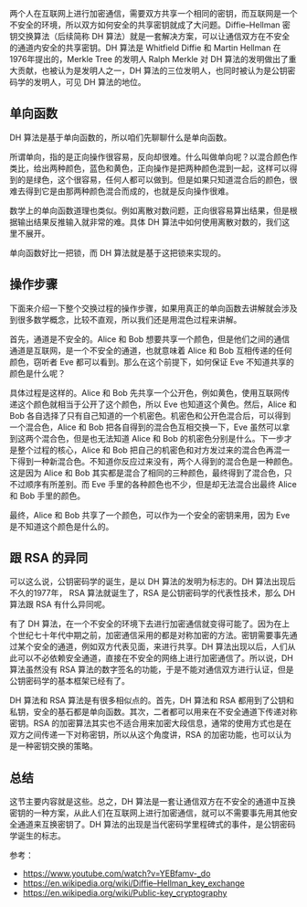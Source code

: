 两个人在互联网上进行加密通信，需要双方共享一个相同的密钥，而互联网是一个不安全的环境，所以双方如何安全的共享密钥就成了大问题。Diffie–Hellman 密钥交换算法（后续简称 DH 算法）就是一套解决方案，可以让通信双方在不安全的通道内安全的共享密钥。DH 算法是 Whitfield Diffie 和 Martin Hellman 在1976年提出的，Merkle Tree 的发明人 Ralph Merkle 对 DH 算法的发明做出了重大贡献，也被认为是发明人之一，DH 算法的三位发明人，也同时被认为是公钥密码学的发明人，可见 DH 算法的地位。

## 单向函数

DH 算法是基于单向函数的，所以咱们先聊聊什么是单向函数。

所谓单向，指的是正向操作很容易，反向却很难。什么叫做单向呢？以混合颜色作类比，给出两种颜色，蓝色和黄色，正向操作是把两种颜色混到一起，这样可以得到的是绿色，这个很容易，任何人都可以做到。但是如果只知道混合后的颜色，很难去得到它是由那两种颜色混合而成的，也就是反向操作很难。

数学上的单向函数道理也类似。例如离散对数问题，正向很容易算出结果，但是根据输出结果反推输入就非常的难。具体 DH 算法中如何使用离散对数的，我们这里不展开。

单向函数好比一把锁，而 DH 算法就是基于这把锁来实现的。

## 操作步骤

下面来介绍一下整个交换过程的操作步骤，如果用真正的单向函数去讲解就会涉及到很多数学概念，比较不直观，所以我们还是用混色过程来讲解。

首先，通道是不安全的。Alice 和 Bob 想要共享一个颜色，但是他们之间的通信通道是互联网，是一个不安全的通道，也就意味着 Alice 和 Bob 互相传递的任何颜色，窃听者 Eve 都可以看到。那么在这个前提下，如何保证 Eve 不知道共享的颜色是什么呢？

具体过程是这样的。Alice 和 Bob 先共享一个公开色，例如黄色，使用互联网传递这个颜色就相当于公开了这个颜色，所以 Eve 也知道这个黄色。然后，Alice 和 Bob 各自选择了只有自己知道的一个机密色。机密色和公开色混合后，可以得到一个混合色，Alice 和 Bob 把各自得到的混合色互相交换一下，Eve 虽然可以拿到这两个混合色，但是也无法知道 Alice 和 Bob 的机密色分别是什么。下一步才是整个过程的核心，Alice 和 Bob 把自己的机密色和对方发过来的混合色再混一下得到一种新混合色。不知道你反应过来没有，两个人得到的混合色是一种颜色。这是因为 Alice 和 Bob 其实都是混合了相同的三种颜色，最终得到了混合色，只不过顺序有所差别。而 Eve 手里的各种颜色也不少，但是却无法混合出最终 Alice 和 Bob 手里的颜色。

最终，Alice 和 Bob 共享了一个颜色，可以作为一个安全的密钥来用，因为 Eve 是不知道这个颜色是什么的。

## 跟 RSA 的异同

可以这么说，公钥密码学的诞生，是以 DH 算法的发明为标志的。DH 算法出现后不久的1977年， RSA 算法就诞生了，RSA 是公钥密码学的代表性技术，那么 DH 算法跟 RSA 有什么异同呢。

有了 DH 算法，在一个不安全的环境下去进行加密通信就变得可能了。因为在上个世纪七十年代中期之前，加密通信采用的都是对称加密的方法。密钥需要事先通过某个安全的通道，例如双方代表见面，来进行共享。DH 算法出现以后，人们从此可以不必依赖安全通道，直接在不安全的网络上进行加密通信了。所以说，DH 算法虽然没有 RSA 算法的数字签名的功能，于是不能对通信双方进行认证，但是公钥密码学的基本框架已经有了。

DH 算法和 RSA 算法是有很多相似点的。首先，DH 算法和 RSA 都用到了公钥和私钥，安全的基石都是单向函数。其次，二者都可以用来在不安全通道下传递对称密钥。RSA 的加密算法其实也不适合用来加密大段信息，通常的使用方式也是在双方之间传递一下对称密钥，所以从这个角度讲，RSA 的加密功能，也可以认为是一种密钥交换的策略。

## 总结

这节主要内容就是这些。总之，DH 算法是一套让通信双方在不安全的通道中互换密钥的一种方案，从此人们在互联网上进行加密通信，就可以不需要事先用其他安全通道来互换密钥了。DH 算法的出现是当代密码学里程碑式的事件，是公钥密码学诞生的标志。

参考：

- https://www.youtube.com/watch?v=YEBfamv-_do
- https://en.wikipedia.org/wiki/Diffie–Hellman_key_exchange
- https://en.wikipedia.org/wiki/Public-key_cryptography
